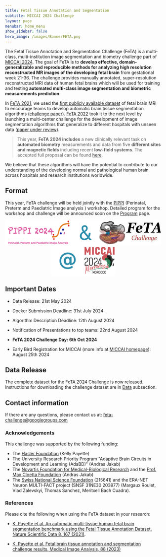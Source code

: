 ```yaml
---
title: Fetal Tissue Annotation and Segmentation
subtitle: MICCAI 2024 Challenge
layout: page
menubar: home_menu
show_sidebar: false
hero_image: /images/BannerFETA.png
---
```

<!-- 
callouts: home_callouts
-->
<!DOCTYPE html>
<html>
<head>
    <meta name="title" content="{{ site.seo.title }}">
    <meta name="description" content="{{ site.seo.description }}">
    <meta name="keywords" content="{{ site.seo.keywords }}">
    <!-- Add more meta tags here as needed -->
</head>
<body>


The Fetal Tissue Annotation and Segmentation Challenge (FeTA) is a multi-class, multi-institution image segmentation and biometry challenge part of [MICCAI 2024](https://conferences.miccai.org/2024/en/). The goal of FeTA is to **develop effective, domain-generalizable and reproducible methods for analyzing high resolution reconstructed MR images of the developing fetal brain** from gestational week 21-36. The challenge provides manually annotated, super-resolution reconstructed MRI data of human fetal brains which will be used for training and testing **automated multi-class image segmentation and biometric measurements prediction**.

In [FeTA 2021](https://feta.grand-challenge.org/feta-2021/), we used the [first publicly available dataset](https://www.nature.com/articles/s41597-021-00946-3) of fetal brain MRI to encourage teams to develop automatic brain tissue segmentation algorithms ([challenge paper](https://https://www.sciencedirect.com/science/article/pii/S1361841523000932)). [FeTA 2022](https://feta.grand-challenge.org/feta-2022-top-5-submissions/) took it to the next level by launching a multi-center challenge for the development of image segmentation algorithms that generalize to different hospitals with unseen data ([paper under review](https://arxiv.org/abs/2402.09463)). 


> This year, **FeTA 2024 includes** a new clinically relevant task on **automated biometry** measurements and data from five **different sites and magnetic fields** including recent **low-field systems**. The accepted full proposal can be found [here](https://zenodo.org/records/10986046). 

We believe that these algorithms will have the potential to contribute to our understanding of the developing normal and pathological human brain across hospitals and research institutions worldwide.

## Format

This year, FeTA challenge will be held jointly with the [PIPPI](https://pippiworkshop.github.io/) (Perinatal, Preterm and Paediatric Image analysis
 ) workshop. Detailed program for the workshop and challenge will be announced soon on the [Program](/pages/Program) page.

<div style="text-align:center; display: inline-block;">
    <a href="https://pippiworkshop.github.io/">
        <img src="/images/JointPIPPI-FETA.png" alt="JointPIPPIFETA" style="width:auto;height:80px; vertical-align: middle;">
    </a>
    <a href="https://conferences.miccai.org/2024/en/">
        <img src="/images/at_miccai.png" alt="MICCAI" style="width:auto;height:100px; vertical-align: middle;">
    </a>
</div>

## Important Dates

* Data Release: 21st May 2024

* Docker Submission Deadline: 31st July 2024

* Algorithm Description Deadline: 12th August 2024

* Notification of Presentations to top teams: 22nd August 2024

* **FeTA 2024 Challenge Day: 6th Oct 2024**

* Early Bird Registration for MICCAI (more info at [MICCAI homepage](https://conferences.miccai.org/2024/en/)): August 25th 2024


## Data Release

The complete dataset for the FeTA 2024 Challenge is now released. Instructions for downloading the challenge dataset are in [Data](/pages/Data_description) subsection.  


## Contact information

If there are any questions, please contact us at: [feta-challenge@googlegroups.com](mailto:feta-challenge@googlegroups.com) 

### Acknowledgements
This challenge was supported by the following funding:
* The [Hasler Foundation](https://haslerstiftung.ch/en/welcome-to-the-hasler-foundation/) (Kelly Payette)
* The University Research Priority Program "Adaptive Brain Circuits in Development and Learning (AdaBD)" (Andras Jakab)
* The [Novartis Foundation for Medical-Biological Research](https://www.novartisfoundation.org) and the [Prof. Max Cloetta Foundation](https://cloetta-foundation.ch) (Andras Jakab)
* The [Swiss National Science Foundation](https://www.snf.ch/en) (215641) and the ERA-NET Neuron MULTI-FACT project (SNSF 31NE30 203977) (Margaux Roulet, Vlad Zalevskyi, Thomas Sanchez, Meritxell Bach Cuadra).


### References
Please cite the following when using the FeTA dataset in your research:

* [K. Payette et al. An automatic multi-tissue human fetal brain segmentation benchmark using the Fetal Tissue Annotation Dataset. Nature Scientific Data 8, 167 (2021)](https://doi.org/10.1038/s41597-021-00946-3).

* [K. Payette et al. Fetal brain tissue annotation and segmentation challenge results, Medical Image Analysis, 88 (2023)](https://doi.org/10.1016/j.media.2023.102833)


</body>
</html>


